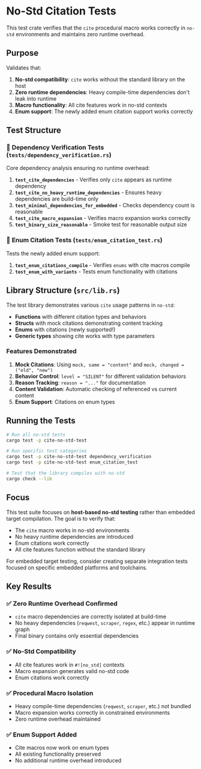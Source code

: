 # No-Std Citation Tests

This test crate verifies that the `cite` procedural macro works correctly in `no-std` environments and maintains zero runtime overhead.

## Purpose

Validates that:
1. **No-std compatibility**: `cite` works without the standard library on the host
2. **Zero runtime dependencies**: Heavy compile-time dependencies don't leak into runtime  
3. **Macro functionality**: All cite features work in no-std contexts
4. **Enum support**: The newly added enum citation support works correctly

## Test Structure

### 🧪 **Dependency Verification Tests** (`tests/dependency_verification.rs`)

Core dependency analysis ensuring no runtime overhead:

1. **`test_cite_dependencies`** - Verifies only `cite` appears as runtime dependency
2. **`test_cite_no_heavy_runtime_dependencies`** - Ensures heavy dependencies are build-time only
3. **`test_minimal_dependencies_for_embedded`** - Checks dependency count is reasonable
4. **`test_cite_macro_expansion`** - Verifies macro expansion works correctly
5. **`test_binary_size_reasonable`** - Smoke test for reasonable output size

### 🔧 **Enum Citation Tests** (`tests/enum_citation_test.rs`)

Tests the newly added enum support:

1. **`test_enum_citations_compile`** - Verifies `enums` with cite macros compile
2. **`test_enum_with_variants`** - Tests enum functionality with citations

## Library Structure (`src/lib.rs`)

The test library demonstrates various `cite` usage patterns in `no-std`:

- **Functions** with different citation types and behaviors
- **Structs** with mock citations demonstrating content tracking
- **Enums** with citations (newly supported!)
- **Generic types** showing cite works with type parameters

### Features Demonstrated

1. **Mock Citations**: Using `mock, same = "content"` and `mock, changed = ("old", "new")`
2. **Behavior Control**: `level = "SILENT"` for different validation behaviors  
3. **Reason Tracking**: `reason = "..."` for documentation
4. **Content Validation**: Automatic checking of referenced vs current content
5. **Enum Support**: Citations on enum types

## Running the Tests

```bash
# Run all no-std tests
cargo test -p cite-no-std-test

# Run specific test categories
cargo test -p cite-no-std-test dependency_verification
cargo test -p cite-no-std-test enum_citation_test

# Test that the library compiles with no-std
cargo check --lib
```

## Focus

This test suite focuses on **host-based no-std testing** rather than embedded target compilation. The goal is to verify that:

- The `cite` macro works in no-std environments
- No heavy runtime dependencies are introduced  
- Enum citations work correctly
- All cite features function without the standard library

For embedded target testing, consider creating separate integration tests focused on specific embedded platforms and toolchains.

## Key Results

### ✅ **Zero Runtime Overhead Confirmed**
- `cite` macro dependencies are correctly isolated at build-time
- No heavy dependencies (`reqwest`, `scraper`, `regex`, etc.) appear in runtime graph
- Final binary contains only essential dependencies

### ✅ **No-Std Compatibility**  
- All cite features work in `#![no_std]` contexts
- Macro expansion generates valid no-std code
- Enum citations work correctly

### ✅ **Procedural Macro Isolation**
- Heavy compile-time dependencies (`reqwest`, `scraper`, etc.) not bundled
- Macro expansion works correctly in constrained environments
- Zero runtime overhead maintained

### ✅ **Enum Support Added**
- Cite macros now work on enum types
- All existing functionality preserved
- No additional runtime overhead introduced